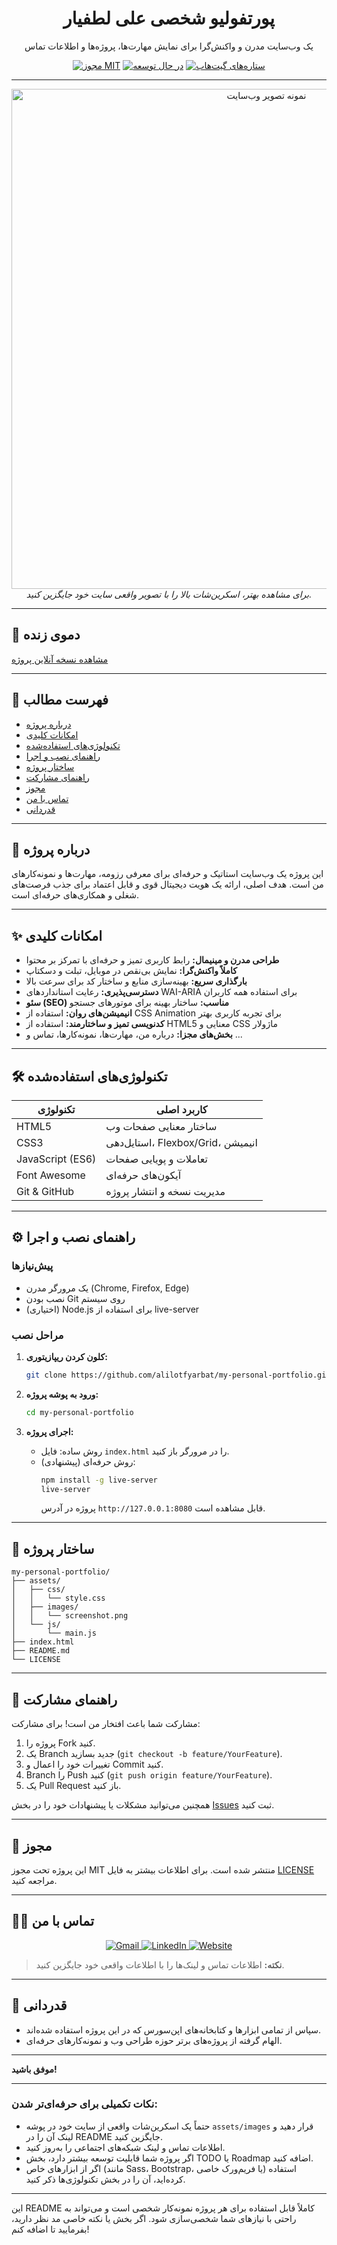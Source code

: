 

<div align="center">

# پورتفولیو شخصی علی لطفیار

یک وب‌سایت مدرن و واکنش‌گرا برای نمایش مهارت‌ها، پروژه‌ها و اطلاعات تماس

[![مجوز MIT](https://img.shields.io/badge/license-MIT-blue.svg)](LICENSE)
[![در حال توسعه](https://img.shields.io/badge/maintained-yes-brightgreen.svg)](https://github.com/alilotfyarbat/my-personal-portfolio)
[![ستاره‌های گیت‌هاب](https://img.shields.io/github/stars/alilotfyarbat/my-personal-portfolio?style=social)](https://github.com/alilotfyarbat/my-personal-portfolio/stargazers)

</div>

---

<div align="center">
  <img src="assets/images/screenshot.png" alt="نمونه تصویر وب‌سایت" width="800"/>
  <br>
  <i>برای مشاهده بهتر، اسکرین‌شات بالا را با تصویر واقعی سایت خود جایگزین کنید.</i>
</div>

---

## 🚀 دموی زنده

[مشاهده نسخه آنلاین پروژه](https://alilotfyarbat.github.io/my-personal-portfolio)

---

## 📖 فهرست مطالب

- [درباره پروژه](#درباره-پروژه)
- [امکانات کلیدی](#امکانات-کلیدی)
- [تکنولوژی‌های استفاده‌شده](#تکنولوژیهای-استفاده-شده)
- [راهنمای نصب و اجرا](#راهنمای-نصب-و-اجرا)
- [ساختار پروژه](#ساختار-پروژه)
- [راهنمای مشارکت](#راهنمای-مشارکت)
- [مجوز](#مجوز)
- [تماس با من](#تماس-با-من)
- [قدردانی](#قدردانی)

---

## 🎯 درباره پروژه

این پروژه یک وب‌سایت استاتیک و حرفه‌ای برای معرفی رزومه، مهارت‌ها و نمونه‌کارهای من است. هدف اصلی، ارائه یک هویت دیجیتال قوی و قابل اعتماد برای جذب فرصت‌های شغلی و همکاری‌های حرفه‌ای است.

---

## ✨ امکانات کلیدی

- **طراحی مدرن و مینیمال:** رابط کاربری تمیز و حرفه‌ای با تمرکز بر محتوا
- **کاملاً واکنش‌گرا:** نمایش بی‌نقص در موبایل، تبلت و دسکتاپ
- **بارگذاری سریع:** بهینه‌سازی منابع و ساختار کد برای سرعت بالا
- **دسترسی‌پذیری:** رعایت استانداردهای WAI-ARIA برای استفاده همه کاربران
- **سئو (SEO) مناسب:** ساختار بهینه برای موتورهای جستجو
- **انیمیشن‌های روان:** استفاده از CSS Animation برای تجربه کاربری بهتر
- **کدنویسی تمیز و ساختارمند:** استفاده از HTML5 معنایی و CSS ماژولار
- **بخش‌های مجزا:** درباره من، مهارت‌ها، نمونه‌کارها، تماس و ...

---

## 🛠️ تکنولوژی‌های استفاده‌شده

| تکنولوژی         | کاربرد اصلی                                  |
|------------------|----------------------------------------------|
| HTML5            | ساختار معنایی صفحات وب                       |
| CSS3             | استایل‌دهی، Flexbox/Grid، انیمیشن            |
| JavaScript (ES6) | تعاملات و پویایی صفحات                       |
| Font Awesome     | آیکون‌های حرفه‌ای                            |
| Git & GitHub     | مدیریت نسخه و انتشار پروژه                   |

---

## ⚙️ راهنمای نصب و اجرا

### پیش‌نیازها

- یک مرورگر مدرن (Chrome, Firefox, Edge)
- نصب بودن Git روی سیستم
- (اختیاری) Node.js برای استفاده از live-server

### مراحل نصب

1. **کلون کردن ریپازیتوری:**
   ```bash
   git clone https://github.com/alilotfyarbat/my-personal-portfolio.git
   ```

2. **ورود به پوشه پروژه:**
   ```bash
   cd my-personal-portfolio
   ```

3. **اجرای پروژه:**
   - روش ساده: فایل `index.html` را در مرورگر باز کنید.
   - روش حرفه‌ای (پیشنهادی):
     ```bash
     npm install -g live-server
     live-server
     ```
     پروژه در آدرس `http://127.0.0.1:8080` قابل مشاهده است.

---

## 📂 ساختار پروژه

```
my-personal-portfolio/
├── assets/
│   ├── css/
│   │   └── style.css
│   ├── images/
│   │   └── screenshot.png
│   └── js/
│       └── main.js
├── index.html
├── README.md
└── LICENSE
```

---

## 🤝 راهنمای مشارکت

مشارکت شما باعث افتخار من است! برای مشارکت:

1. پروژه را Fork کنید.
2. یک Branch جدید بسازید (`git checkout -b feature/YourFeature`).
3. تغییرات خود را اعمال و Commit کنید.
4. Branch را Push کنید (`git push origin feature/YourFeature`).
5. یک Pull Request باز کنید.

همچنین می‌توانید مشکلات یا پیشنهادات خود را در بخش [Issues](https://github.com/alilotfyarbat/my-personal-portfolio/issues) ثبت کنید.

---

## 📜 مجوز

این پروژه تحت مجوز MIT منتشر شده است. برای اطلاعات بیشتر به فایل [LICENSE](LICENSE) مراجعه کنید.

---

## 👨‍💻 تماس با من

<div align="center">
  <a href="mailto:your-email@example.com">
    <img src="https://img.shields.io/badge/Gmail-D14836?style=for-the-badge&logo=gmail&logoColor=white" alt="Gmail"/>
  </a>
  <a href="https://linkedin.com/in/your-profile">
    <img src="https://img.shields.io/badge/LinkedIn-0077B5?style=for-the-badge&logo=linkedin&logoColor=white" alt="LinkedIn"/>
  </a>
  <a href="https://your-website.com">
    <img src="https://img.shields.io/badge/Website-4A4A4A?style=for-the-badge&logo=About.me&logoColor=white" alt="Website"/>
  </a>
</div>

> **نکته:** اطلاعات تماس و لینک‌ها را با اطلاعات واقعی خود جایگزین کنید.

---

## 🙏 قدردانی

- سپاس از تمامی ابزارها و کتابخانه‌های اپن‌سورس که در این پروژه استفاده شده‌اند.
- الهام گرفته از پروژه‌های برتر حوزه طراحی وب و نمونه‌کارهای حرفه‌ای.

---

**موفق باشید!**

---

### نکات تکمیلی برای حرفه‌ای‌تر شدن:

- حتماً یک اسکرین‌شات واقعی از سایت خود در پوشه `assets/images` قرار دهید و لینک آن را در README جایگزین کنید.
- اطلاعات تماس و لینک شبکه‌های اجتماعی را به‌روز کنید.
- اگر پروژه شما قابلیت توسعه بیشتر دارد، بخش TODO یا Roadmap اضافه کنید.
- اگر از ابزارهای خاص (مانند Sass، Bootstrap، یا فریم‌ورک خاصی) استفاده کرده‌اید، آن را در بخش تکنولوژی‌ها ذکر کنید.

---

این README کاملاً قابل استفاده برای هر پروژه نمونه‌کار شخصی است و می‌تواند به راحتی با نیازهای شما شخصی‌سازی شود. اگر بخش یا نکته خاصی مد نظر دارید، بفرمایید تا اضافه کنم!
